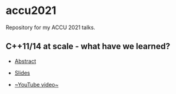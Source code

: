 # accu2021

Repository for my ACCU 2021 talks.

## C++11/14 at scale - what have we learned?

* [Abstract](https://flame.firebird.systems/archer-yates/ACCU2021/MyProgrammes#Entry.ItemPage.12158.0.EntryDefinition.b8efce33-2c84-4290-ba65-991a03ef305d)

* [Slides](https://github.com/SuperV1234/accu2021/blob/master/slides.pdf)

* [~YouTube video~](TODO)

